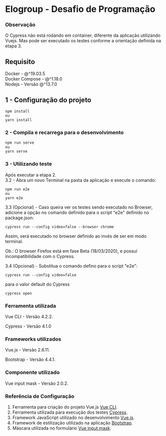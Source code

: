 # Elogroup - Desafio de Programação


### Observação
O Cypress não está rodando em container, diferente da aplicação utilizando Vuejs.
Mas pode ser executado os testes conforme a orientação definida na etapa 3.


## Requisito
Docker - @^19.03.5 <br/>
Docker Compose - @^1.18.0 <br/>
Nodejs - Versão @^13.7.0


## 1 - Configuração do projeto
```
npm install
ou
yarn install
```

### 2 - Compila e recarrega para o desenvolvimento
```
npm run serve
ou
yarn serve
```

### 3 - Utilizando teste
Após executar a etapa 2. <br/>
3.2 - Abra um novo Terminal na pasta da aplicação e execute o comando:
```
npm run e2e
ou
yarn e2e
```

3.3 (Opcional) - Caso queira ver os testes sendo executado no Browser, adicione a opção no comando definido para o script "e2e" definido no package.json:
```
cypress run --config video=false --browser chrome
```
Assim, será executado no browser definido ao invés de ser em modo terminal.

Ob.: O browser Firefox está em fase Beta (18/03/2020), e possuí incompatibilidade com o Cypress.


3.4 (Opcional) - Substitua o comando defino para o script "e2e":
```
cypress run --config video=false
```
para o valor default do Cypress
```
cypress open
```

### Ferramenta utilizada
Vue CLI - Versão 4.2.2.

Cypress - Versão 4.1.0

### Frameworks utilizados
Vue.js - Versão 2.6.11.

Bootstrap - Versão 4.4.1.

### Componente utilizado
Vue input mask - Versão 2.0.2.

### Referência de Configuração
1. Ferramenta para criação do projeto Vue.js [Vue CLI](https://cli.vuejs.org).
2. Ferramenta utilizada para execução dos testes [Cypress](https://www.cypress.io).
3. Framework JavaScript utilizado no desenvolvimento [Vue.js](https://vuejs.org).
4. Framework de estilização utilizado na aplicação [Bootstrap](https://getbootstrap.com).
5. Máscara utilizada no formulário [Vue input mask](https://www.npmjs.com/package/v-mask).
